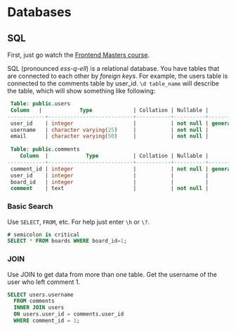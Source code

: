 # Databases

## SQL
First, just go watch the [Frontend Masters course](https://frontendmasters.com/courses/databases/introducing-join/).

SQL (pronounced *ess-q-ell*) is a relational database. You have tables that are connected to each other by *foreign keys*. For example, the users table is connected to the comments table by user_id. `\d table_name` will describe the table, which will show something like following:
```SQL
 Table: public.users
 Column   |            Type             | Collation | Nullable |           Default
------------+---------------------------+-----------+----------+------------------------------
 user_id    | integer                   |           | not null | generated always as identity
 username   | character varying(25)     |           | not null |
 email      | character varying(50)     |           | not null |
 
 Table: public.comments
    Column  |            Type           | Collation | Nullable |           Default
------------+---------------------------+-----------+----------+------------------------------
 comment_id | integer                   |           | not null | generated always as identity
 user_id    | integer                   |           |          |
 board_id   | integer                   |           |          |
 comment    | text                      |           | not null |
```

### Basic Search
Use `SELECT`, `FROM`, etc. For help just enter `\h` or `\?`. 
```SQL
# semicolon is critical
SELECT * FROM boards WHERE board_id=1;
```

### JOIN
Use JOIN to get data from more than one table. Get the username of the user who left comment 1.
```SQL
SELECT users.username 
  FROM comments 
  INNER JOIN users 
  ON users.user_id = comments.user_id 
  WHERE comment_id = 1;
```
